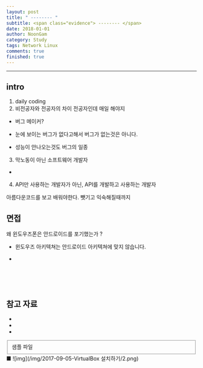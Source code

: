 ```yaml
---
layout: post
title: " -------- "
subtitle: <span class="evidence"> -------- </span>
date: 2018-01-01
author: NoonGam
category: Study
tags: Network Linux
comments: true
finished: true
---
```


---

## intro

1. daily coding
2. 비전공자와 전공자의 차이
전공자인데 매일 해야지

- 버그 메이커?


- 눈에 보이는 버그가 없다고해서 버그가 없는것은 아니다.
- 성능이 안나오는것도 버그의 일종


3. 막노동이 아닌 소프트웨어 개발자
-

4. API만 사용하는 개발자가 아닌, API를 개발하고 사용하는 개발자

아름다운코드를 보고 배워야한다.
뺏기고 익숙해질때까지



## 면접

왜 윈도우즈폰은 안드로이드를 포기했는가 ?
- 윈도우즈 아키텍쳐는 안드로이드 아키텍쳐에 맞지 않습니다.


-





<br><br><br>

## 참고 자료
*
*
*
<fieldset id="gpg-fieldset">
 샘플 파일
</fieldset>
■
![img](/img/2017-09-05-VirtualBox 설치하기/2.png)

